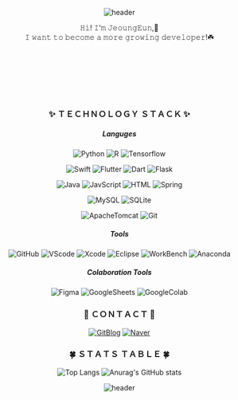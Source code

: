 <!-- 기본 생성 part
**monargent0/monargent0** is a ✨ _special_ ✨ repository because its `README.md` (this file) appears on your GitHub profile.

Here are some ideas to get you started:

- 🔭 I’m currently working on ...
- 🌱 I’m currently learning ...
- 👯 I’m looking to collaborate on ...
- 🤔 I’m looking for help with ...
- 💬 Ask me about ...
- 📫 How to reach me: ...
- 😄 Pronouns: ...
- ⚡ Fun fact: ...
-->

<div align = center>

<!-- 헤더 (물결모양, 문구 etc) -->
![header](https://capsule-render.vercel.app/api?type=wave&color=FCEDDA&height=200&section=header&text=𝐷é𝑣𝑒𝑙𝑜𝑝𝑝𝑒𝑢𝑟%20𝑒𝑛%20𝑐𝑟𝑜𝑖𝑠𝑠𝑎𝑛𝑐𝑒&animation=twinkling&fontSize=40&fontColor=EE4E34)
  

<!-- 인사말  -->
  𝙷𝚒! 𝙸'𝚖 𝙹𝚎𝚘𝚞𝚗𝚐𝙴𝚞𝚗,🐰  <br>
  𝙸 𝚠𝚊𝚗𝚝 𝚝𝚘 𝚋𝚎𝚌𝚘𝚖𝚎 𝚊 𝚖𝚘𝚛𝚎 𝚐𝚛𝚘𝚠𝚒𝚗𝚐 𝚍𝚎𝚟𝚎𝚕𝚘𝚙𝚎𝚛!☘️
  
  <br><br><br>
  ---
  
<!-- 기술 리스트 -->
### ✨ ＴＥＣＨＮＯＬＯＧＹ ＳＴＡＣＫ ✨
<!--   한번이라도 사용한 기술 구분? -->

##### Languges
<!--   분석 언어 -->
![Python](https://img.shields.io/badge/Python-3776AB?style=plastic&logo=Python&logoColor=white)
![R](https://img.shields.io/badge/R-276DC3?style=flat-square&logo=R&logoColor=white)
![Tensorflow](https://img.shields.io/badge/Tensorflow-FF6F00?style=flat-square&logo=Tensorflow&logoColor=white)
<br>
<!--   앱 언어 -->
![Swift](https://img.shields.io/badge/Swift-F05138?style=flat-square&logo=Swift&logoColor=white)
![Flutter](https://img.shields.io/badge/Flutter-02569B?style=flat-square&logo=Flutter&logoColor=white) 
![Dart](https://img.shields.io/badge/Dart-0175C2?style=flat-square&logo=Dart&logoColor=white)
![Flask](https://img.shields.io/badge/Flask-000000?style=flat-square&logo=Flask&logoColor=white)
<br>
<!--   웹 언어 -->
![Java](https://img.shields.io/badge/Java-007396?style=flat-square&logo=java&logoColor=white)
![JavScript](https://img.shields.io/badge/JavaScript-F7DF1E?style=flat-square&logo=JavaScript&logoColor=black)
![HTML](https://img.shields.io/badge/HTML-E34F26?style=flat-square&logo=HTML5&logoColor=white)
![Spring](https://img.shields.io/badge/Spring-6DB33F?style=flat-square&logo=Spring&logoColor=white)
<br>
<!--  DB  -->
![MySQL](https://img.shields.io/badge/MySQL-4479A1?style=flat-square&logo=MySQL&logoColor=white)
![SQLite](https://img.shields.io/badge/SQLite-003B57?style=flat-square&logo=SQLite&logoColor=white)
<!-- 서버 외  -->
![ApacheTomcat](https://img.shields.io/badge/ApacheTomcat-F8DC75?style=flat-square&logo=ApacheTomcat&logoColor=white) 
![Git](https://img.shields.io/badge/Git-F05032?style=flat-square&logo=Git&logoColor=white)
  
##### Tools
<!-- 깃허브, Flutter, 스프링, 아나콘다 /GUI 워크벤치 /IDE vscode, Xcode, 이클립스, STS  -->
![GitHub](https://img.shields.io/badge/GitHub-181717?style=flat-square&logo=GitHub&logoColor=white)
![VScode](https://img.shields.io/badge/VSCode-007ACC?style=flat-square&logo=VisualStudioCode&logoColor=white)
![Xcode](https://img.shields.io/badge/Xcode-147EFB?style=flat-square&logo=Xcode&logoColor=white)
![Eclipse](https://img.shields.io/badge/Eclipse-2C2255?style=flat-square&logo=EclipseIDE&logoColor=white)
![WorkBench](https://img.shields.io/badge/WorkBench-4479A1?style=flat-square&logo=MySQL&logoColor=white)
![Anaconda](https://img.shields.io/badge/Anaconda-44A833?style=flat-square&logo=Anaconda&logoColor=white)

<!-- 사용 가능 협업 툴 -->
##### Colaboration Tools
<!--  피그마, 구글스프레드, 구글코랩   -->
![Figma](https://img.shields.io/badge/Figma-F24E1E?style=flat&logo=Figma&logoColor=white)
![GoogleSheets](https://img.shields.io/badge/GoogleSheets-34A853?style=flat&logo=GoogleSheets&logoColor=white)
![GoogleColab](https://img.shields.io/badge/GoogleColab-F9AB00?style=flat&logo=GoogleColab&logoColor=white)
  
<!-- 연락 수단  -->
### 🌹 ＣＯＮＴＡＣＴ 🌹
<!--  깃 블로그, 구글 메일, (노션, 캐글, 데이콘, 백준, 링크드인?) -->
[![GitBlog](https://img.shields.io/badge/Blog-222222?style=plastic&logo=GitHub&logoColor=white)](https://monargent0.github.io/)
[![Naver](https://img.shields.io/badge/Naver%20Mail-03C75A?style=plastic&logo=Naver&logoColor=white)](mailto:oju2513@naver.com)
<!-- [![Notion](https://img.shields.io/badge/Notion-000000?style=plastic&logo=Notion&logoColor=white)](노션프로필링크) -->
  
<!-- 보류 List -->
  
<!-- 사용언어 요약, #백준 등급, git 사용 현황 -->
### 🍀 ＳＴＡＴＳ ＴＡＢＬＥ 🍀
<!-- [![Solved.ac
프로필](http://mazassumnida.wtf/api/v2/generate_badge?boj=owjddms96)](https://solved.ac/owjddms96)    -->
![Top Langs](https://github-readme-stats.vercel.app/api/top-langs/?username=monargent0&layout=compact&theme=calm)
![Anurag's GitHub stats](https://github-readme-stats.vercel.app/api?username=monargent0&show_icons=true&theme=slateorange)

<!-- 방문자 수 2022.9 사용하지 않음 -->
<!-- [![Hits](https://hits.seeyoufarm.com/api/count/incr/badge.svg?url=https%3A%2F%2Fgithub.com%2Fmonargent0%2Fmonargent0&count_bg=%2395D7DB&title_bg=%23403E4B&icon=github.svg&icon_color=%23DBDADA&title=hits&edge_flat=false)](https://hits.seeyoufarm.com) -->

<!-- footer 풋터  -->
![header](https://capsule-render.vercel.app/api?type=waving&color=EE4E34&height=100&section=footer)
</div>
